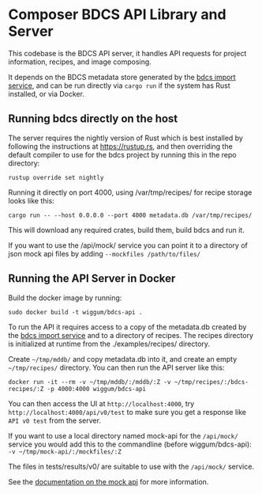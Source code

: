 # Composer BDCS API Library and Server

This codebase is the BDCS API server, it handles API requests for project
information, recipes, and image composing.

It depends on the BDCS metadata store generated by the [bdcs import
service](https://github.com/wiggum/bdcs), and can be run directly via `cargo
run` if the system has Rust installed, or via Docker.

## Running bdcs directly on the host

The server requires the nightly version of Rust which is best installed by
following the instructions at https://rustup.rs, and then overriding the
default compiler to use for the bdcs project by running this in the repo
directory:

`rustup override set nightly`

Running it directly on port 4000, using /var/tmp/recipes/ for recipe storage
looks like this:

`cargo run -- --host 0.0.0.0 --port 4000 metadata.db /var/tmp/recipes/`

This will download any required crates, build them, build bdcs and run it.

If you want to use the /api/mock/ service you can point it to a directory of
json mock api files by adding `--mockfiles /path/to/files/`


## Running the API Server in Docker

Build the docker image by running:

`sudo docker build -t wiggum/bdcs-api .`

To run the API it requires access to a copy of the metadata.db created by the
[bdcs import service](https://github.com/wiggum/bdcs) and to a directory of
recipes. The recipes directory is initialized at runtime from the
./examples/recipes/ directory.

Create `~/tmp/mddb/` and copy metadata.db into it, and create an empty
`~/tmp/recipes/` directory. You can then run the API server like this:

`docker run -it --rm -v ~/tmp/mddb/:/mddb/:Z -v ~/tmp/recipes/:/bdcs-recipes/:Z -p 4000:4000 wiggum/bdcs-api`

You can then access the UI at `http://localhost:4000`, try `http://localhost:4000/api/v0/test` to
make sure you get a response like `API v0 test` from the server.

If you want to use a local directory named mock-api for the `/api/mock/`
service you would add this to the commandline (before wiggum/bdcs-api):
`-v ~/tmp/mock-api/:/mockfiles/:Z`

The files in tests/results/v0/ are suitable to use with the `/api/mock/` service.

See the [documentation on the mock api](src/api/mock.rs) for more information.
